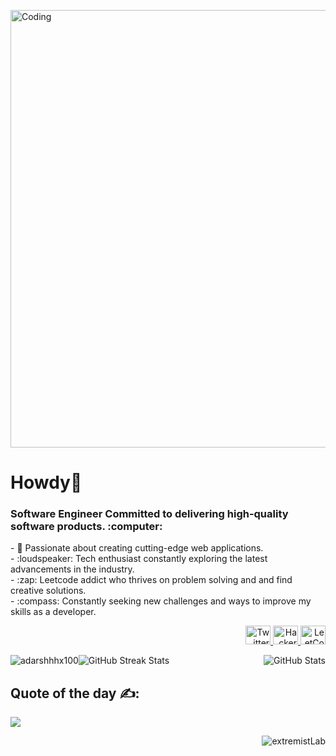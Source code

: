 <img align="center" alt="Coding" height="auto" width="700" src="https://media.cnn.com/api/v1/images/stellar/prod/20220324-01-06-17avion.gif?q=h_149,w_400,x_0,y_0/w_1280"> <br>
<h1 align="left">Howdy👋 </h1>

<h3 align="left">Software Engineer Committed to delivering high-quality software products. :computer:</h3>
    - 🥇 Passionate about creating cutting-edge web applications.<br>
    - :loudspeaker: Tech enthusiast constantly exploring the latest advancements in the industry.<br>
    - :zap: Leetcode addict who thrives on problem solving and and find creative solutions.<br>
    - :compass: Constantly seeking new challenges and ways to improve my skills as a developer.<br>
<p align="right">
    <a href="https://twitter.com/adarshhhx100" target="_blank">
        <img src="https://raw.githubusercontent.com/rahuldkjain/github-profile-readme-generator/master/src/images/icons/Social/twitter.svg" alt="Twitter" height="30" width="40" />
    </a>
    <a href="https://www.hackerrank.com/_dark_horse__" target="_blank">
        <img src="https://raw.githubusercontent.com/rahuldkjain/github-profile-readme-generator/master/src/images/icons/Social/hackerrank.svg" alt="HackerRank" height="30" width="40" />
    </a>
    <a href="https://leetcode.com/version100xOptimizer/" target="_blank">
        <img src="https://raw.githubusercontent.com/rahuldkjain/github-profile-readme-generator/master/src/images/icons/Social/leet-code.svg" alt="LeetCode" height="30" width="40" />
    </a>
</p>



<img src="https://github-readme-stats.vercel.app/api/top-langs?username=adarshhhx100&theme=dark&hide_border=false&show_icons=true&locale=en&layout=compact" alt="adarshhhx100" style="float: left;">

<img src="https://github-readme-stats.vercel.app/api?username=adarshhhx100&theme=dark&hide_border=false&include_all_commits=false&count_private=false" alt="GitHub Stats" style="float: right;">

<img src="https://github-readme-streak-stats.herokuapp.com/?user=adarshhhx100&theme=dark&hide_border=false" alt="GitHub Streak Stats" style="clear: both;">





## Quote of the day ✍️:
![](https://quotes-github-readme.vercel.app/api?type=horizontal&theme=tokyonight)


<p align="right"> <img src="https://komarev.com/ghpvc/?username=adarshhhx100&label=Profile%20views&color=0e75b6&style=flat" alt="extremistLab" /> </p>




